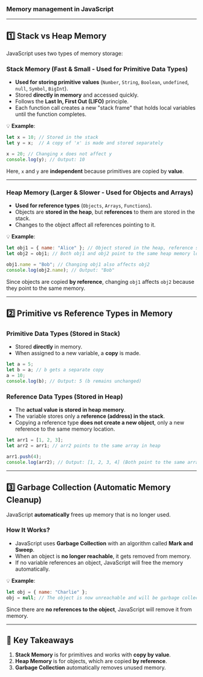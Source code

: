 ### Memory management in JavaScript 

---

## **1️⃣ Stack vs Heap Memory**  
JavaScript uses two types of memory storage:  

### **Stack Memory (Fast & Small - Used for Primitive Data Types)**  
- **Used for storing primitive values** (`Number`, `String`, `Boolean`, `undefined`, `null`, `Symbol`, `BigInt`).  
- Stored **directly in memory** and accessed quickly.  
- Follows the **Last In, First Out (LIFO)** principle.  
- Each function call creates a new "stack frame" that holds local variables until the function completes.  

💡 **Example**:  
```js
let x = 10; // Stored in the stack
let y = x;  // A copy of 'x' is made and stored separately

x = 20; // Changing x does not affect y
console.log(y); // Output: 10
```
Here, `x` and `y` are **independent** because primitives are copied by **value**.

---

### **Heap Memory (Larger & Slower - Used for Objects and Arrays)**  
- **Used for reference types** (`Objects`, `Arrays`, `Functions`).  
- Objects are **stored in the heap**, but **references** to them are stored in the stack.  
- Changes to the object affect all references pointing to it.  

💡 **Example**:  
```js
let obj1 = { name: "Alice" }; // Object stored in the heap, reference stored in stack
let obj2 = obj1; // Both obj1 and obj2 point to the same heap memory location

obj1.name = "Bob"; // Changing obj1 also affects obj2
console.log(obj2.name); // Output: "Bob"
```
Since objects are copied **by reference**, changing `obj1` affects `obj2` because they point to the same memory.

---

## **2️⃣ Primitive vs Reference Types in Memory**  
### **Primitive Data Types (Stored in Stack)**
- Stored **directly** in memory.  
- When assigned to a new variable, a **copy** is made.  

```js
let a = 5;
let b = a; // b gets a separate copy
a = 10;
console.log(b); // Output: 5 (b remains unchanged)
```

### **Reference Data Types (Stored in Heap)**
- The **actual value is stored in heap memory**.  
- The variable stores only a **reference (address) in the stack**.  
- Copying a reference type **does not create a new object**, only a new reference to the same memory location.  

```js
let arr1 = [1, 2, 3];
let arr2 = arr1; // arr2 points to the same array in heap

arr1.push(4);
console.log(arr2); // Output: [1, 2, 3, 4] (Both point to the same array)
```

---

## **3️⃣ Garbage Collection (Automatic Memory Cleanup)**  
JavaScript **automatically** frees up memory that is no longer used.  

### **How It Works?**  
- JavaScript uses **Garbage Collection** with an algorithm called **Mark and Sweep**.  
- When an object is **no longer reachable**, it gets removed from memory.  
- If no variable references an object, JavaScript will free the memory automatically.

💡 **Example**:
```js
let obj = { name: "Charlie" };
obj = null; // The object is now unreachable and will be garbage collected
```
Since there are **no references to the object**, JavaScript will remove it from memory.

---

## **📝 Key Takeaways**  
1. **Stack Memory** is for primitives and works with **copy by value**.  
2. **Heap Memory** is for objects, which are copied **by reference**.  
3. **Garbage Collection** automatically removes unused memory.  